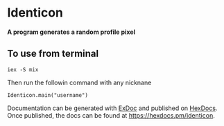 # Identicon

**A program generates a random profile pixel**

## To use from terminal

`iex -S mix`

Then run the followin command with any nicknane

`Identicon.main("username")`

Documentation can be generated with [ExDoc](https://github.com/elixir-lang/ex_doc)
and published on [HexDocs](https://hexdocs.pm). Once published, the docs can
be found at <https://hexdocs.pm/identicon>.
